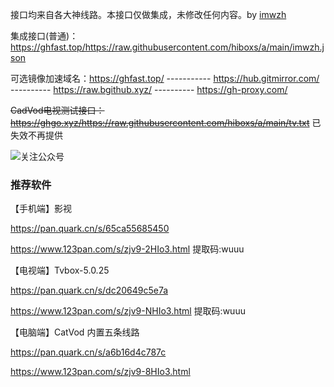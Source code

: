 接口均来自各大神线路。本接口仅做集成，未修改任何内容。by [imwzh](https://www.imwzh.com)

集成接口(普通)：https://ghfast.top/https://raw.githubusercontent.com/hiboxs/a/main/imwzh.json

可选镜像加速域名：https://ghfast.top/     ----------- https://hub.gitmirror.com/   ----------  https://raw.bgithub.xyz/ ---------- https://gh-proxy.com/

~~CadVod电视测试接口：https://ghgo.xyz/https://raw.githubusercontent.com/hiboxs/a/main/tv.txt~~ 已失效不再提供

![关注公众号](https://raw.githubusercontent.com/hiboxs/a/main/image.png)


### 推荐软件

【手机端】影视

https://pan.quark.cn/s/65ca55685450

https://www.123pan.com/s/zjv9-2HIo3.html  提取码:wuuu



【电视端】Tvbox-5.0.25 

https://pan.quark.cn/s/dc20649c5e7a

https://www.123pan.com/s/zjv9-NHIo3.html 提取码:wuuu



【电脑端】CatVod 内置五条线路

https://pan.quark.cn/s/a6b16d4c787c

https://www.123pan.com/s/zjv9-8HIo3.html









